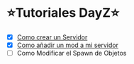 # ⭐️Tutoriales DayZ⭐️
- [x] [Como crear un Servidor](https://github.com/MrPotrex/Tutoriales-DayZ-Server/tree/main/Servidor/1-Crear%20un%20server)
- [x] [Como añadir un mod a mi servidor](https://github.com/MrPotrex/Tutoriales-DayZ-Server/tree/main/Servidor/2-A%C3%B1adir%20un%20mod)
- [ ] Como Modificar el Spawn de Objetos
